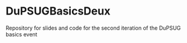 # DuPSUGBasicsDeux
Repository for slides and code for the second iteration of the DuPSUG basics event

